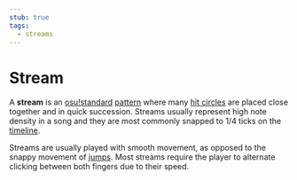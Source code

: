 ```yaml
---
stub: true
tags:
  - streams
---
```


# Stream

A **stream** is an [osu!standard](/wiki/Game_mode/osu!) [pattern](/wiki/Beatmap/Pattern) where many [hit circles](/wiki/Hit_Objects/Hit_circle) are placed close together and in quick succession. Streams usually represent high note density in a song and they are most commonly snapped to 1/4 ticks on the [timeline](/wiki/Beatmap_Editor/Timelines#hit-objects).

Streams are usually played with smooth movement, as opposed to the snappy movement of [jumps](/wiki/Beatmap/Pattern/Jump). Most streams require the player to alternate clicking between both fingers due to their speed.
